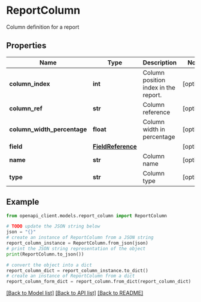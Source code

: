 # ReportColumn

Column definition for a report

## Properties

Name | Type | Description | Notes
------------ | ------------- | ------------- | -------------
**column_index** | **int** | Column position index in the report. | [optional] 
**column_ref** | **str** | Column reference | [optional] 
**column_width_percentage** | **float** | Column width in percentage | [optional] 
**field** | [**FieldReference**](FieldReference.md) |  | [optional] 
**name** | **str** | Column name | [optional] 
**type** | **str** | Column type | [optional] 

## Example

```python
from openapi_client.models.report_column import ReportColumn

# TODO update the JSON string below
json = "{}"
# create an instance of ReportColumn from a JSON string
report_column_instance = ReportColumn.from_json(json)
# print the JSON string representation of the object
print(ReportColumn.to_json())

# convert the object into a dict
report_column_dict = report_column_instance.to_dict()
# create an instance of ReportColumn from a dict
report_column_form_dict = report_column.from_dict(report_column_dict)
```
[[Back to Model list]](../README.md#documentation-for-models) [[Back to API list]](../README.md#documentation-for-api-endpoints) [[Back to README]](../README.md)


